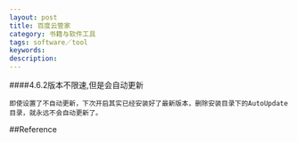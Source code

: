 ```yaml
---
layout: post
title: 百度云管家
category: 书籍与软件工具
tags: software／tool
keywords: 
description: 
---
```


####4.6.2版本不限速,但是会自动更新

```
即使设置了不自动更新，下次开启其实已经安装好了最新版本，删除安装目录下的AutoUpdate目录，就永远不会自动更新了。
```

##Reference

